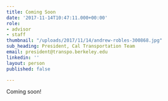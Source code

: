 ```yaml
---
title: Coming Soon
date: '2017-11-14T10:47:11.000+00:00'
role:
- advisor
- staff
thumbnail: "/uploads/2017/11/14/andrew-robles-300868.jpg"
sub_heading: President, Cal Transportation Team
email: president@transpo.berkeley.edu
linkedin: ''
layout: person
published: false

---
```

Coming soon!